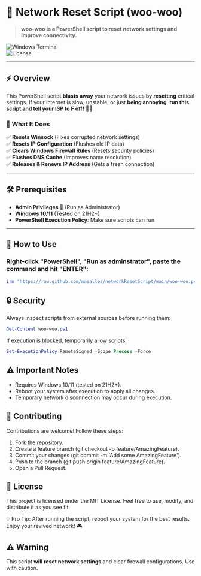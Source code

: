 # 🚀 Network Reset Script (woo-woo)

> **woo-woo is a PowerShell script to reset network settings and improve connectivity.**

![Windows Terminal](https://img.shields.io/badge/Windows%20Terminal-PowerShell-blue?style=flat&logo=windows-terminal)  
![License](https://img.shields.io/badge/License-MIT-green?style=flat)  

---

## ⚡ Overview  
This PowerShell script **blasts away** your network issues by **resetting** critical settings. If your internet is slow, unstable, or just **being annoying**, **run this script and tell your ISP to F off!** 🖕😎  

### 🔧 **What It Does**
✅ **Resets Winsock** (Fixes corrupted network settings)  
✅ **Resets IP Configuration** (Flushes old IP data)  
✅ **Clears Windows Firewall Rules** (Resets security policies)  
✅ **Flushes DNS Cache** (Improves name resolution)  
✅ **Releases & Renews IP Address** (Gets a fresh connection)  

---

## 🛠️ Prerequisites  
- **Admin Privileges** 🛑 (Run as Administrator)  
- **Windows 10/11** (Tested on 21H2+)  
- **PowerShell Execution Policy**: Make sure scripts can run  

---

## 🚀 How to Use

### Right-click "PowerShell", "Run as adminstrator", paste the command and hit "ENTER": 
```powershell
irm "https://raw.github.com/masalles/networkResetScript/main/woo-woo.ps1" | iex
```

## 🔒 Security
Always inspect scripts from external sources before running them:
```powershell
Get-Content woo-woo.ps1
```
If execution is blocked, temporarily allow scripts:
```powershell
Set-ExecutionPolicy RemoteSigned -Scope Process -Force
```

## ⚠️ Important Notes
- Requires Windows 10/11 (tested on 21H2+).
- Reboot your system after execution to apply all changes.
- Temporary network disconnection may occur during execution.

## 🤝 Contributing
Contributions are welcome! Follow these steps:
1. Fork the repository.
2. Create a feature branch (git checkout -b feature/AmazingFeature).
3. Commit your changes (git commit -m 'Add some AmazingFeature').
4. Push to the branch (git push origin feature/AmazingFeature).
5. Open a Pull Request.

## 📜 License
This project is licensed under the MIT License. Feel free to use, modify, and distribute it as you see fit.

💡 Pro Tip: After running the script, reboot your system for the best results. Enjoy your revived network! 🎮

## ⚠️ Warning
This script **will reset network settings** and clear firewall configurations. Use with caution.
